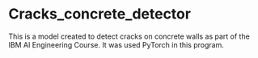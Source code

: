# Cracks_concrete_detector

This is a model created to detect cracks on concrete walls as part of the IBM AI Engineering Course.
It was used PyTorch in this program.
